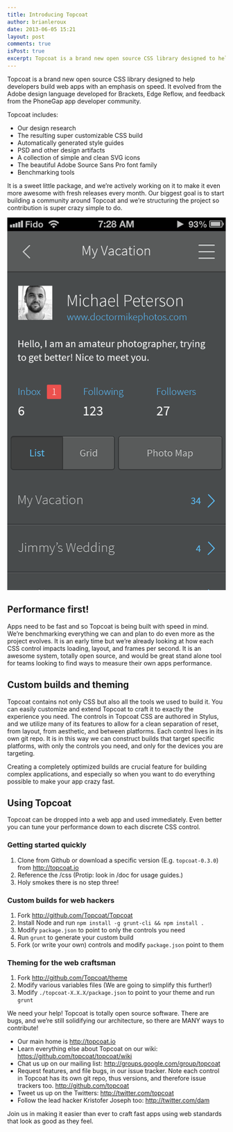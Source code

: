 ```yaml
---
title: Introducing Topcoat
author: brianleroux
date: 2013-06-05 15:21
layout: post
comments: true
isPost: true
excerpt: Topcoat is a brand new open source CSS library designed to help developers build web apps with an emphasis on speed. It evolved from the Adobe design language developed for Brackets, Edge Reflow, and feedback from the PhoneGap app developer community.
---
```


Topcoat is a brand new open source CSS library designed to help developers build web apps with an emphasis on speed. It evolved from the Adobe design language developed for Brackets, Edge Reflow, and feedback from the PhoneGap app developer community. 

Topcoat includes: 

- Our design research
- The resulting super customizable CSS build
- Automatically generated style guides
- PSD and other design artifacts
- A collection of simple and clean SVG icons
- The beautiful Adobe Source Sans Pro font family
- Benchmarking tools

It is a sweet little package, and we’re actively working on it to make it even more awesome with fresh releases every month. Our biggest goal is to start building a community around Topcoat and we’re structuring the project so contribution is super crazy simple to do. 

![image](example.png)

## Performance first!

Apps need to be fast and so Topcoat is being built with speed in mind. We’re benchmarking everything we can and plan to do even more as the project evolves. It is an early time but we’re already looking at how each CSS control impacts loading, layout, and frames per second. 
It is an awesome system, totally open source, and would be great stand alone tool for teams looking to find ways to measure their own apps performance. 

## Custom builds and theming

Topcoat contains not only CSS but also all the tools we used to build it. You can easily customize and extend Topcoat to craft it to exactly the experience you need. The controls in Topcoat CSS are authored in Stylus, and we utilize many of its features to allow for a clean separation of reset, from layout, from aesthetic, and between platforms. Each control lives in its own git repo. It is in this way we can construct builds that target specific platforms, with only the controls you need, and only for the devices you are targeting. 

Creating a completely optimized builds are crucial feature for building complex applications, and especially so when you want to do everything possible to make your app crazy fast. 

## Using Topcoat

Topcoat can be dropped into a web app and used immediately. Even better you can tune your performance down to each discrete CSS control.

### Getting started quickly

1. Clone from Github or download a specific version (E.g. `topcoat-0.3.0`) from http://topcoat.io
2. Reference the /css (Protip: look in /doc for usage guides.)
3. Holy smokes there is no step three!

### Custom builds for web hackers

1. Fork http://github.com/Topcoat/Topcoat
2. Install Node and run `npm install -g grunt-cli && npm install .`
3. Modify `package.json` to point to only the controls you need
4. Run `grunt` to generate your custom build
5. Fork (or write your own) controls and modify `package.json` point to them

### Theming for the web craftsman

1. Fork http://github.com/Topcoat/theme
2. Modify various variables files (We are going to simplify this further!)
3. Modify `./topcoat-X.X.X/package.json` to point to your theme and run `grunt`

We need your help! Topcoat is totally open source software. There are bugs, and we’re still solidifying our architecture, so there are MANY ways to contribute!

- Our main home is http://topcoat.io 
- Learn everything else about Topcoat on our wiki: https://github.com/topcoat/topcoat/wiki
- Chat us up on our mailing list: http://groups.google.com/group/topcoat
- Request features, and file bugs, in our issue tracker. Note each control in Topcoat has its own git repo, thus versions, and therefore issue trackers too. http://github.com/topcoat
- Tweet us up on the Twitters: http://twitter.com/topcoat
- Follow the lead hacker Kristofer Joseph too: http://twitter.com/dam

Join us in making it easier than ever to craft fast apps using web standards that look as good as they feel. 